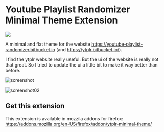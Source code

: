 # Youtube Playlist Randomizer Minimal Theme Extension
<a href="https://addons.mozilla.org/en-US/firefox/addon/ytplr-minimal-theme/"><img src="https://img.shields.io/amo/stars/ytplr-minimal-theme?color=orange&label=Mozilla%20Addons&logo=firefox"></a>

A minimal and flat theme for the website https://youtube-playlist-randomizer.bitbucket.io (and https://ytplr.bitbucket.io/).

I find the ytplr website really useful. But the ui of the website is really not that great. So I tried to update the ui a little bit to make it way better than before.

![screenshot](https://images2.imgbox.com/36/43/iDIH9wJN_o.png)

![screenshot02](https://images2.imgbox.com/94/f7/kNQZeGDN_o.png)

## Get this extension
This extension is available in mozzila addons for firefox: https://addons.mozilla.org/en-US/firefox/addon/ytplr-minimal-theme/
